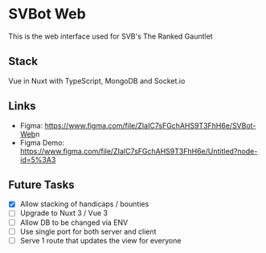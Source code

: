 # SVBot Web

This is the web interface used for SVB's The Ranked Gauntlet

## Stack

Vue in Nuxt with TypeScript, MongoDB and Socket.io

## Links

- Figma: <https://www.figma.com/file/ZIaIC7sFGchAHS9T3FhH6e/SVBot-Web>n
- Figma Demo:
  <https://www.figma.com/file/ZIaIC7sFGchAHS9T3FhH6e/Untitled?node-id=5%3A3>

## Future Tasks

- [x] Allow stacking of handicaps / bounties
- [ ] Upgrade to Nuxt 3 / Vue 3
- [ ] Allow DB to be changed via ENV
- [ ] Use single port for both server and client
- [ ] Serve 1 route that updates the view for everyone
